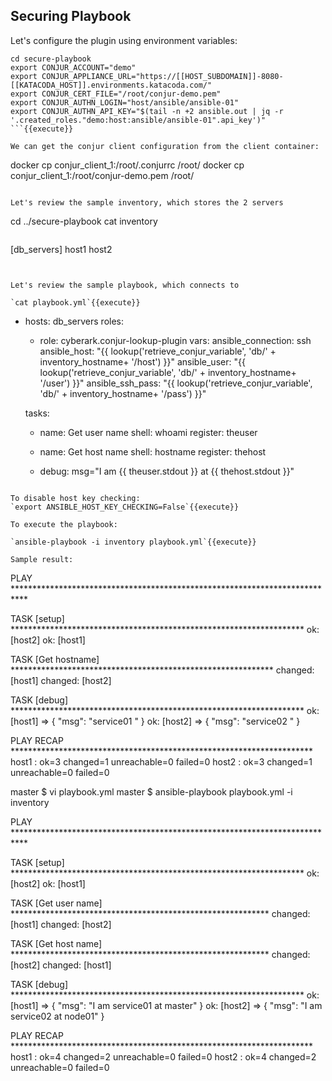 
## Securing Playbook

Let's configure the plugin using environment variables:

```
cd secure-playbook
export CONJUR_ACCOUNT="demo"
export CONJUR_APPLIANCE_URL="https://[[HOST_SUBDOMAIN]]-8080-[[KATACODA_HOST]].environments.katacoda.com/"
export CONJUR_CERT_FILE="/root/conjur-demo.pem"
export CONJUR_AUTHN_LOGIN="host/ansible/ansible-01"
export CONJUR_AUTHN_API_KEY="$(tail -n +2 ansible.out | jq -r '.created_roles."demo:host:ansible/ansible-01".api_key')"
```{{execute}}

We can get the conjur client configuration from the client container:

```
docker cp conjur_client_1:/root/.conjurrc /root/
docker cp conjur_client_1:/root/conjur-demo.pem /root/
```{{execute}}

Let's review the sample inventory, which stores the 2 servers

```
cd ../secure-playbook
cat inventory
```{{execute}}

```
[db_servers]
host1
host2
```


Let's review the sample playbook, which connects to 

`cat playbook.yml`{{execute}}

```
- hosts: db_servers
  roles:
    - role: cyberark.conjur-lookup-plugin
  vars:
      ansible_connection: ssh      
      ansible_host: "{{ lookup('retrieve_conjur_variable', 'db/' + inventory_hostname+ '/host') }}"
      ansible_user: "{{ lookup('retrieve_conjur_variable', 'db/' + inventory_hostname+ '/user') }}"
      ansible_ssh_pass: "{{ lookup('retrieve_conjur_variable', 'db/' + inventory_hostname+ '/pass') }}"

  tasks:
    - name: Get user name
      shell: whoami
      register: theuser

    - name: Get host name
      shell: hostname
      register: thehost

    - debug: msg="I am {{ theuser.stdout }} at {{ thehost.stdout }}"

```

To disable host key checking:
`export ANSIBLE_HOST_KEY_CHECKING=False`{{execute}}

To execute the playbook:

`ansible-playbook -i inventory playbook.yml`{{execute}}

Sample result:

```
PLAY ***************************************************************************

TASK [setup] *******************************************************************
ok: [host2]
ok: [host1]

TASK [Get hostname] ************************************************************
changed: [host1]
changed: [host2]

TASK [debug] *******************************************************************
ok: [host1] => {
    "msg": "service01 "
}
ok: [host2] => {
    "msg": "service02 "
}

PLAY RECAP *********************************************************************
host1                      : ok=3    changed=1    unreachable=0    failed=0
host2                      : ok=3    changed=1    unreachable=0    failed=0

master $ vi playbook.yml
master $ ansible-playbook playbook.yml -i inventory

PLAY ***************************************************************************

TASK [setup] *******************************************************************
ok: [host2]
ok: [host1]

TASK [Get user name] ***********************************************************
changed: [host1]
changed: [host2]

TASK [Get host name] ***********************************************************
changed: [host2]
changed: [host1]

TASK [debug] *******************************************************************
ok: [host1] => {
    "msg": "I am  service01 at master"
}
ok: [host2] => {
    "msg": "I am  service02 at node01"
}

PLAY RECAP *********************************************************************
host1                      : ok=4    changed=2    unreachable=0    failed=0
host2                      : ok=4    changed=2    unreachable=0    failed=0
```
